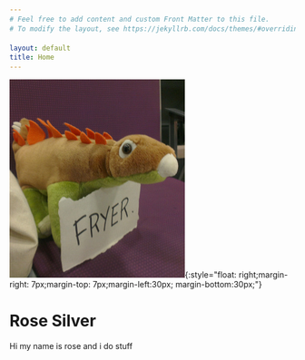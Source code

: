 ```yaml
---
# Feel free to add content and custom Front Matter to this file.
# To modify the layout, see https://jekyllrb.com/docs/themes/#overriding-theme-defaults

layout: default
title: Home
---
```


![Image of a plush stegosaur holding a carboard sign with "Fryer" written on it.](/imgs/stumpy.jpg){:style="float: right;margin-right: 7px;margin-top: 7px;margin-left:30px; margin-bottom:30px;"}


# Rose Silver

Hi my name is rose and i do stuff


